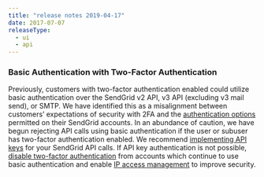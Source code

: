 ```yaml
---
title: "release notes 2019-04-17"
date: 2017-07-07
releaseType:
  - ui
  - api
---
```


### Basic Authentication with Two-Factor Authentication

Previously, customers with two-factor authentication enabled could utilize basic authentication over the SendGrid v2 API, v3 API (excluding v3 mail send), or SMTP. We have identified this as a misalignment between customers’ expectations of security with 2FA and the [authentication options]({{root_url}}/for-developers/sending-email/authentication/) permitted on their SendGrid accounts. In an abundance of caution, we have begun rejecting API calls using basic authentication if the user or subuser has two-factor authentication enabled. We recommend [implementing API keys]({{root_url}}/ui/account-and-settings/api-keys/) for your SendGrid API calls. If API key authentication is not possible,  [disable two-factor authentication]({{root_url}}/ui/account-and-settings/two-factor-authentication/#disabling-two-factor-authentication/) from accounts which continue to use basic authentication and enable [IP access management]({{root_url}}/ui/account-and-settings/ip-access-management/) to improve security.
